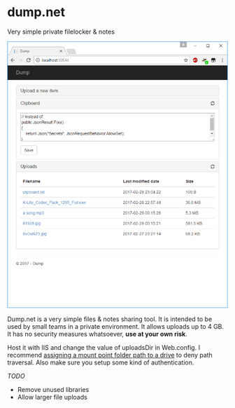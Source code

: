 # dump.net
Very simple private filelocker &amp; notes

![Preview](screenshot.png "How it looks like in a browser")

Dump.net is a very simple files & notes sharing tool. It is intended to be used by small teams in a private environment. It allows uploads up to 4 GB.
It has no security measures whatsoever, **use at your own risk**.

Host it with IIS and change the value of uploadsDir in Web.config. I recommend [assigning a mount point folder path to a drive](https://technet.microsoft.com/nl-nl/library/cc753321(v=ws.11).aspx) to deny path traversal. Also make sure you setup some kind of authentication.

*TODO*
- Remove unused libraries
- Allow larger file uploads
